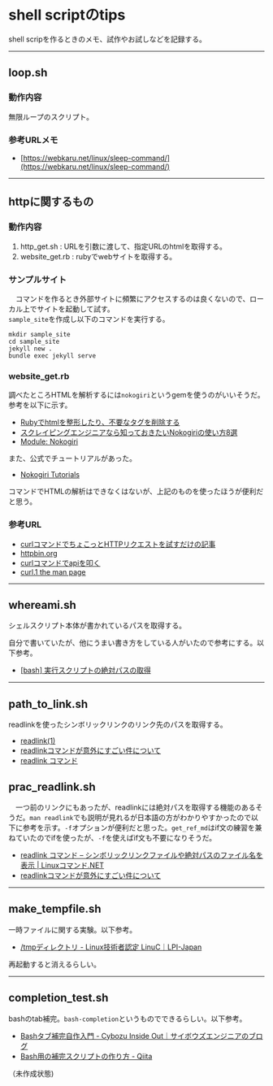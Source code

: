 # shell scriptのtips

shell scripを作るときのメモ、試作やお試しなどを記録する。

---

## loop.sh
### 動作内容
無限ループのスクリプト。

### 参考URLメモ
- [https://webkaru.net/linux/sleep-command/](https://webkaru.net/linux/sleep-command/)

---

## httpに関するもの
### 動作内容
1. http_get.sh : URLを引数に渡して、指定URLのhtmlを取得する。
1. website_get.rb : rubyでwebサイトを取得する。

### サンプルサイト
　コマンドを作るとき外部サイトに頻繁にアクセスするのは良くないので、ローカル上でサイトを起動して試す。  
`sample_site`を作成し以下のコマンドを実行する。

```
mkdir sample_site
cd sample_site
jekyll new .
bundle exec jekyll serve
```

### website_get.rb
調べたところHTMLを解析するには`nokogiri`というgemを使うのがいいそうだ。参考を以下に示す。
- [Rubyでhtmlを整形したり、不要なタグを削除する](https://rooter.jp/web-crawling/ruby_html_disused_tags/)
- [スクレイピングエンジニアなら知っておきたいNokogiriの使い方8選](https://rooter.jp/web-crawling/scraping_with_nokogiri/)
- [Module: Nokogiri](https://www.rubydoc.info/gems/nokogiri/Nokogiri)

また、公式でチュートリアルがあった。
- [Nokogiri Tutorials](https://nokogiri.org/tutorials/toc.html)

コマンドでHTMLの解析はできなくはないが、上記のものを使ったほうが便利だと思う。

### 参考URL
- [curlコマンドでちょこっとHTTPリクエストを試すだけの記事](https://qiita.com/akane_kato/items/34b408336f4ec372b139)
- [httpbin.org](http://httpbin.org/#/)
- [curlコマンドでapiを叩く](https://qiita.com/buntafujikawa/items/758425773b2239feb9a7)
- [curl.1 the man page](https://curl.se/docs/manpage.html)

---

## whereami.sh
シェルスクリプト本体が書かれているパスを取得する。

自分で書いていたが、他にうまい書き方をしている人がいたので参考にする。以下参考。
- [[bash] 実行スクリプトの絶対パスの取得](https://qiita.com/koara-local/items/2d67c0964188bba39e29)

---

## path_to_link.sh
readlinkを使ったシンボリックリンクのリンク先のパスを取得する。

- [readlink(1)](https://ja.manpages.org/readlink)
- [readlinkコマンドが意外にすごい件について](https://tech.buty4649.net/entry/2014/03/25/readlink%E3%82%B3%E3%83%9E%E3%83%B3%E3%83%89%E3%81%8C%E6%84%8F%E5%A4%96%E3%81%AB%E3%81%99%E3%81%94%E3%81%84%E4%BB%B6%E3%81%AB%E3%81%A4%E3%81%84%E3%81%A6)
- [readlink コマンド](https://hydrocul.github.io/wiki/commands/readlink.html)  

## prac_readlink.sh
　一つ前のリンクにもあったが、readlinkには絶対パスを取得する機能のあるそうだ。`man readlink`でも説明が見れるが日本語の方がわかりやすかったので以下に参考を示す。`-f`オプションが便利だと思った。`get_ref_md`はif文の練習を兼ねていたのでifを使ったが、`-f`を使えばif文も不要になりそうだ。

- [readlink コマンド – シンボリックリンクファイルや絶対パスのファイル名を表示 | Linuxコマンド.NET](https://linuxcommand.net/readlink/)
- [readlinkコマンドが意外にすごい件について](https://tech.buty4649.net/entry/2014/03/25/readlink%E3%82%B3%E3%83%9E%E3%83%B3%E3%83%89%E3%81%8C%E6%84%8F%E5%A4%96%E3%81%AB%E3%81%99%E3%81%94%E3%81%84%E4%BB%B6%E3%81%AB%E3%81%A4%E3%81%84%E3%81%A6)

---

## make_tempfile.sh
一時ファイルに関する実験。以下参考。

- [/tmpディレクトリ - Linux技術者認定 LinuC｜LPI-Japan](https://linuc.org/study/knowledge/548/)

再起動すると消えるらしい。

---

## completion_test.sh
bashのtab補完。`bash-completion`というものでできるらしい。以下参考。

- [Bashタブ補完自作入門 - Cybozu Inside Out｜サイボウズエンジニアのブログ](https://blog.cybozu.io/entry/2016/09/26/080000)
- [Bash用の補完スクリプトの作り方 - Qiita](https://qiita.com/nil2/items/8a1544e206928c753a2e)

（未作成状態)